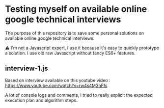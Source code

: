 # Testing myself on available online google technical interviews

The purpose of this repository is to save some personal solutions on available online google technical interviews.

⚠️ I'm not a Javascript expert, I use it because it's easy to quickly prototype a solution. I use old raw Javascript without fancy ES6+ features.

## interview-1.js

Based on interview available on this youtube video : https://www.youtube.com/watch?v=rw4s4M3hFfs

A lot of console logs and comments, I tried to really explicit the expected execution plan and algorithm steps.
